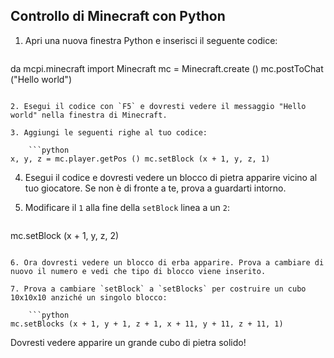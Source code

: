 ## Controllo di Minecraft con Python

1. Apri una nuova finestra Python e inserisci il seguente codice:
    
    ```python
da mcpi.minecraft import Minecraft mc = Minecraft.create () mc.postToChat ("Hello world")
```

2. Esegui il codice con `F5` e dovresti vedere il messaggio "Hello world" nella finestra di Minecraft.

3. Aggiungi le seguenti righe al tuo codice:
    
    ```python
x, y, z = mc.player.getPos () mc.setBlock (x + 1, y, z, 1)
```

4. Esegui il codice e dovresti vedere un blocco di pietra apparire vicino al tuo giocatore. Se non è di fronte a te, prova a guardarti intorno.

5. Modificare il `1` alla fine della `setBlock` linea a un `2`:
    
    ```python
mc.setBlock (x + 1, y, z, 2)
```

6. Ora dovresti vedere un blocco di erba apparire. Prova a cambiare di nuovo il numero e vedi che tipo di blocco viene inserito.

7. Prova a cambiare `setBlock` a `setBlocks` per costruire un cubo 10x10x10 anziché un singolo blocco:
    
    ```python
mc.setBlocks (x + 1, y + 1, z + 1, x + 11, y + 11, z + 11, 1)
```

Dovresti vedere apparire un grande cubo di pietra solido!
